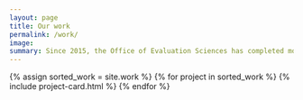 ```yaml
---
layout: page
title: Our work
permalink: /work/
image:
summary: Since 2015, the Office of Evaluation Sciences has completed more than 90 impact evaluations with more than 20 agency collaborators.
---
```


<div class="margin-top-4">
  <div class="grid-row grid-gap">
    {% assign sorted_work = site.work %}
    {% for project in sorted_work %}
      {% include project-card.html %}
    {% endfor %}
  </div>
</div>
